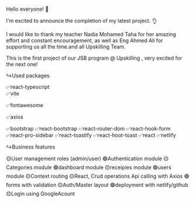 Hello everyone! 🎤 

 I'm excited to announce the completion of my latest project. 👌 


I would like to thank my teacher Nadia Mohamed Taha for her amazing effort and constant encouragement, as well as Eng Ahmed Ali for supporting us all the time.and all Upskilling Team.

This is the first project of our JSB program @ Upskilling , very excited for the next one! 

↪Used packages

✅react-typescript
<br/>
✅vite
<br/>

✅fontawesome
<br/>

✅axios
<br/>

✅bootstrap
✅react-bootstrap
✅react-router-dom
✅react-hook-form
✅react-pro-sidebar
✅react-toastify
✅react-hoot-toast
✅react
✅netlify

↪Business features

🟡User management roles (admin/user)
🟢Authentication module
🟡Categories module
🟢dashboard module
🟡receipies module
🟢users module
🟡Context routing
🟡React, Crud operations Api calling with Axios
🟢forms with validation
🟡Auth/Master layout
🟢deployment with netlify/github
🟡Login using GoogleAcount
